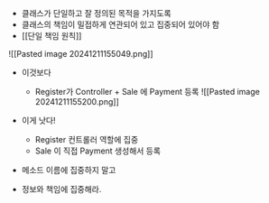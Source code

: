 - 클래스가 단일하고 잘 정의된 목적을 가지도록
- 클래스의 책임이 밀접하게 연관되어 있고 집중되어 있어야 함
- [[단일 책임 원칙]]

![[Pasted image 20241211155049.png]]
- 이것보다
	- Register가 Controller + Sale 에 Payment 등록
![[Pasted image 20241211155200.png]]
- 이게 낫다!
	- Register 컨트롤러 역할에 집중
	- Sale 이 직접 Payment 생성해서 등록

- 메소드 이름에 집중하지 말고
- 정보와 책임에 집중해라.